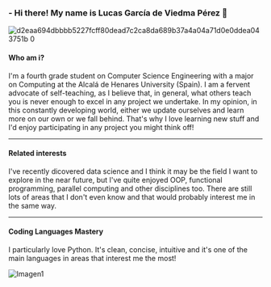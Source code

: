 ### - Hi there! My name is Lucas García de Viedma Pérez 👋
![d2eaa694dbbbb5227fcff80dead7c2ca8da689b37a4a04a71d0e0ddea043751b 0](https://user-images.githubusercontent.com/72617878/97785588-29847600-1ba6-11eb-9746-411a9e7042ea.png)
#### Who am i?
I'm a fourth grade student on Computer Science Engineering with a major on Computing at the Alcalá de Henares University (Spain). I am a fervent advocate of self-teaching, as I believe that, in general, what others teach you is never enough to excel in any project we undertake. In my opinion, in this constantly developing world, either we update ourselves and learn more on our own or we fall behind. That's why I love learning new stuff and I'd enjoy participating in any project you might think off! 
***
#### Related interests
I've recently dicovered data science and I think it may be the field I want to explore in the near future, but I've quite enjoyed OOP, functional programming, parallel computing and other disciplines too. There are still lots of areas that I don't even know and that would probably interest me in the same way.
***
#### Coding Languages Mastery
I particularly love Python. It's clean, concise, intuitive and it's one of the main languages in areas that interest me the most! 

![Imagen1](https://user-images.githubusercontent.com/72617878/97785793-9ba98a80-1ba7-11eb-97f0-dd79d448d0a7.png) 
<!--
**Lucasgvdii/Lucasgvdii** is a ✨ _special_ ✨ repository because its `README.md` (this file) appears on your GitHub profile. 

Here are some ideas to get you started:

- 🔭 I’m currently working on ...
- 🌱 I’m currently learning ...
- 👯 I’m looking to collaborate on ...
- 🤔 I’m looking for help with ...
- 💬 Ask me about ...
- 📫 How to reach me: ...
- 😄 Pronouns: ...
- ⚡ Fun fact: ...
-->
